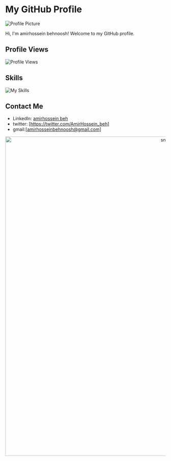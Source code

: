 # My GitHub Profile

![Profile Picture](https://avatars.githubusercontent.com/u/128216541?s=96&v=4)

Hi, I'm amirhossein behnoosh! Welcome to my GitHub profile.

## Profile Views

![Profile Views](https://komarev.com/ghpvc/?username=amirhossein-beh)

## Skills

![My Skills](https://skillicons.dev/icons?i=js,ts,angular,html,css,sass,nodejs,java,vuejs,vuetify,discord,github,git,phpstorm,vscode,idea,mysql)

## Contact Me

- LinkedIn: [amirhossein beh](https://www.linkedin.com/in/amir-hossein-behnoosh-04575b202/)
- twitter: [https://twitter.com/AmirHossein_beh]
- gmail:[amirhosseinbehnoosh@gmail.com]


<p align="center">
 <img width="1000" src="assets/github-snake.svg" alt="snake"/>
</p>
